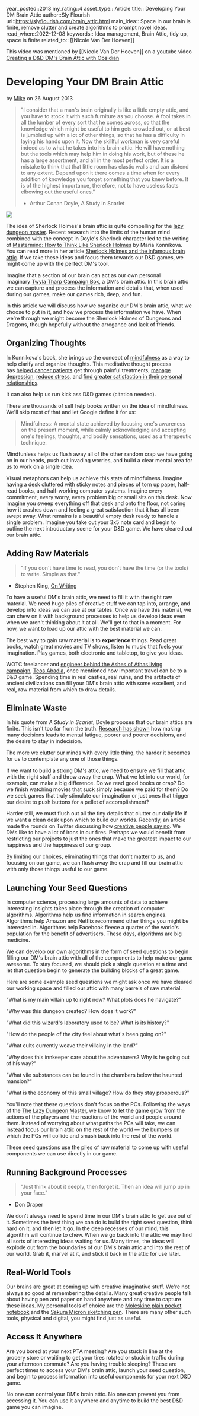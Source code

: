 
year_posted::2013
my_rating::4
asset_type:: Article
title:: Developing Your DM Brain Attic
author::Sly Flourish
url::https://slyflourish.com/brain_attic.html
main_idea:: Space in our brain is finite, remove clutter and create algorithms to prompt novel ideas. 
read_when::2022-12-08
keywords:: Idea management, Brain Attic, tidy up, space is finite
related_to:: [[Nicole Van Der Hoeven]] 

This video was mentioned by [[Nicole Van Der Hoeven]] on a youtube video [ Creating a D&D DM's Brain Attic with Obsidian](https://www.youtube.com/watch?v=Fblwp-Uop_8)


# Developing Your DM Brain Attic

by [Mike](https://slyflourish.com/about_mike_shea.html) on 26 August 2013

> "I consider that a man's brain originally is like a little empty attic, and you have to stock it with such furniture as you choose. A fool takes in all the lumber of every sort that he comes across, so that the knowledge which might be useful to him gets crowded out, or at best is jumbled up with a lot of other things, so that he has a difficulty in laying his hands upon it. Now the skillful workman is very careful indeed as to what he takes into his brain-attic. He will have nothing but the tools which may help him in doing his work, but of these he has a large assortment, and all in the most perfect order. It is a mistake to think that that little room has elastic walls and can distend to any extent. Depend upon it there comes a time when for every addition of knowledge you forget something that you knew before. It is of the highest importance, therefore, not to have useless facts elbowing out the useful ones."
> 
> - Arthur Conan Doyle, A Study in Scarlet

![](https://slyflourish.com/images/sherlock.png)

The idea of Sherlock Holmes's brain attic is quite compelling for the [lazy dungeon master](https://slyflourish.com/lazydm). Recent research into the limits of the human mind combined with the concept in Doyle's Sherlock character led to the writing of [Mastermind: How to Think Like Sherlock Holmes](http://www.amazon.com/gp/product/B008EKOSXS/ref=as_li_ss_tl?ie=UTF8&camp=1789&creative=390957&creativeASIN=B008EKOSXS&linkCode=as2&tag=mikesheanet-20) by Maria Konnikova. You can read more in her article [Sherlock Holmes and the infamous brain attic](http://boingboing.net/2013/01/14/sherlock.html). If we take these ideas and focus them towards our D&D games, we might come up with the perfect DM's tool.

Imagine that a section of our brain can act as our own personal imaginary [Twyla Tharp Campaign Box](https://slyflourish.com/build_a_twyla_tharp_style_campaign_box.html), a DM's brain attic. In this brain attic we can capture and process the information and details that, when used during our games, make our games rich, deep, and fun.

In this article we will discuss how we organize our DM's brain attic, what we choose to put in it, and how we process the information we have. When we're through we might become the Sherlock Holmes of Dungeons and Dragons, though hopefully without the arrogance and lack of friends.

## Organizing Thoughts

In Konnikova's book, she brings up the concept of [mindfulness](http://pps.sagepub.com/content/6/6/537.abstract) as a way to help clarify and organize thoughts. This meditative thought process has [helped cancer patients](http://psycnet.apa.org/index.cfm?fa=buy.optionToBuy&id=2012-12072-001) get through painful treatments, [manage depression](http://psycnet.apa.org/journals/ccp/78/2/169/), [reduce stress](http://www.news.ucdavis.edu/search/news_detail.lasso?id=10538), and [find greater satisfaction in their personal relationships](http://onlinelibrary.wiley.com/doi/10.1111/j.1752-0606.2007.00032.x/abstract;jsessionid=D311E7CC844630DACE624C574F8F3702.d03t01?deniedAccessCustomisedMessage=&userIsAuthenticated=false).

It can also help us run kick ass D&D games (citation needed).

There are thousands of self help books written on the idea of mindfulness. We'll skip most of that and let Google define it for us:

> Mindfulness: A mental state achieved by focusing one's awareness on the present moment, while calmly acknowledging and accepting one's feelings, thoughts, and bodily sensations, used as a therapeutic technique.

Mindfunless helps us flush away all of the other random crap we have going on in our heads, push out invading worries, and build a clear mental area for us to work on a single idea.

Visual metaphors can help us achieve this state of mindfulness. Imagine having a desk cluttered with sticky notes and pieces of torn up paper, half-read books, and half-working computer systems. Imagine every commitment, every worry, every problem big or small sits on this desk. Now imagine you sweep everything off that desk and onto the floor, not caring how it crashes down and feeling a great satisfaction that it has all been swept away. What remains is a beautiful empty desk ready to handle a single problem. Imagine you take out your 3x5 note card and begin to outline the next introductory scene for your D&D game. We have cleared out our brain attic.

## Adding Raw Materials

> "If you don't have time to read, you don't have the time (or the tools) to write. Simple as that."

- Stephen King, [On Writing](https://www.amazon.com/dp/1439156816/ref=as_li_ss_til?tag=slyflourish-20&camp=0&creative=0&linkCode=as4&creativeASIN=1439156816&adid=18SRV9Z8W0A9GD6HXV7E&)

To have a useful DM's brain attic, we need to fill it with the right raw material. We need huge piles of creative stuff we can tap into, arrange, and develop into ideas we can use at our tables. Once we have this material, we can chew on it with background processes to help us develop ideas even when we aren't thinking about it at all. We'll get to that in a moment. For now, we want to load up our attic with the best material we can.

The best way to gain raw material is to **experience** things. Read great books, watch great movies and TV shows, listen to music that fuels your imagination. Play games, both electronic and tabletop, to give you ideas.

WOTC freelancer and [engineer behind the Ashes of Athas living campaign](https://slyflourish.com/aoa.html), [Teos Abadia](http://twitter.com/alphastream), once mentioned how important travel can be to a D&D game. Spending time in real castles, real ruins, and the artifacts of ancient civilizations can fill your DM's brain attic with some excellent, and real, raw material from which to draw details.

## Eliminate Waste

In his quote from _A Study in Scarlet_, Doyle proposes that our brain attics are finite. This isn't too far from the truth. [Research has shown](http://www.nytimes.com/2011/08/21/magazine/do-you-suffer-from-decision-fatigue.html?pagewanted=all) how making many decisions leads to mental fatigue, poorer and poorer decisions, and the desire to stay in indecision.

The more we clutter our minds with every little thing, the harder it becomes for us to contemplate any one of those things.

If we want to build a strong DM's attic, we need to ensure we fill that attic with the right stuff and throw away the crap. What we let into our world, for example, can make a big difference. Do we read good books or crap? Do we finish watching movies that suck simply because we paid for them? Do we seek games that truly stimulate our imagination or just ones that trigger our desire to push buttons for a pellet of accomplishment?

Harder still, we must flush out all the tiny details that clutter our daily life if we want a clean desk upon which to build our worlds. Recently, an article made the rounds on Twitter discussing how [creative people say no](https://medium.com/thoughts-on-creativity/bad7c34842a2). We DMs like to have a lot of irons in our fires. Perhaps we would benefit from restricting our projects to just the ones that make the greatest impact to our happiness and the happiness of our group.

By limiting our choices, eliminating things that don't matter to us, and focusing on our game, we can flush away the crap and fill our brain attic with only those things useful to our game.

## Launching Your Seed Questions

In computer science, processing large amounts of data to achieve interesting insights takes place through the creation of computer algorithms. Algorithms help us find information in search engines. Algorithms help Amazon and Netflix recommend other things you might be interested in. Algorithms help Facebook fleece a quarter of the world's population for the benefit of advertisers. These days, algorithms are big medicine.

We can develop our own algorithms in the form of seed questions to begin filling our DM's brain attic with all of the components to help make our game awesome. To stay focused, we should pick a single question at a time and let that question begin to generate the building blocks of a great game.

Here are some example seed questions we might ask once we have cleared our working space and filled our attic with many barrels of raw material.

"What is my main villain up to right now? What plots does he navigate?"

"Why was this dungeon created? How does it work?"

"What did this wizard's laboratory used to be? What is its history?"

"How do the people of the city feel about what's been going on?"

"What cults currently weave their villainy in the land?"

"Why does this innkeeper care about the adventurers? Why is he going out of his way?"

"What vile substances can be found in the chambers below the haunted mansion?"

"What is the economy of this small village? How do they stay prosperous?"

You'll note that these questions don't focus on the PCs. Following the ways of the [The Lazy Dungeon Master](https://slyflourish.com/lazydm/), we know to let the game grow from the actions of the players and the reactions of the world and people around them. Instead of worrying about what paths the PCs will take, we can instead focus our brain attic on the rest of the world — the bumpers on which the PCs will collide and smash back into the rest of the world.

These seed questions use the piles of raw material to come up with useful components we can use directly in our game.

## Running Background Processes

> "Just think about it deeply, then forget it. Then an idea will jump up in your face."

- Don Draper

We don't always need to spend time in our DM's brain attic to get use out of it. Sometimes the best thing we can do is build the right seed question, think hard on it, and then let it go. In the deep recesses of our mind, this algorithm will continue to chew. When we go back into the attic we may find all sorts of interesting ideas waiting for us. Many times, the ideas will explode out from the boundaries of our DM's brain attic and into the rest of our world. Grab it, marvel at it, and stick it back in the attic for use later.

## Real-World Tools

Our brains are great at coming up with creative imaginative stuff. We're not always so good at remembering the details. Many great creative people talk about having pen and paper on hand anywhere and any time to capture these ideas. My personal tools of choice are the [Moleskine plain pocket notebook](http://www.amazon.com/gp/product/8883701038/ref=as_li_ss_tl?ie=UTF8&camp=1789&creative=390957&creativeASIN=8883701038&linkCode=as2&tag=slyflourish-20) and the [Sakura Micron sketching pen](http://www.amazon.com/gp/product/B001CRI6O2/ref=as_li_ss_tl?ie=UTF8&camp=1789&creative=390957&creativeASIN=B001CRI6O2&linkCode=as2&tag=slyflourish-20). There are many other such tools, physical and digital, you might find just as useful.

## Access It Anywhere

Are you bored at your next PTA meeting? Are you stuck in line at the grocery store or waiting to get your tires rotated or stuck in traffic during your afternoon commute? Are you having trouble sleeping? These are perfect times to access your DM's brain attic, launch your seed question, and begin to process information into useful components for your next D&D game.

No one can control your DM's brain attic. No one can prevent you from accessing it. You can use it anywhere and anytime to build the best D&D game you can imagine.

